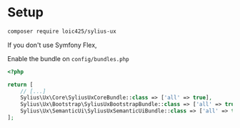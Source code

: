 # Setup

```bash
composer require loic425/sylius-ux
```

If you don't use Symfony Flex,

Enable the bundle on `config/bundles.php`

```php
<?php

return [
    // [...]
    Sylius\Ux\Core\SyliusUxCoreBundle::class => ['all' => true],
    Sylius\Ux\Bootstrap\SyliusUxBootstrapBundle::class => ['all' => true],
    Sylius\Ux\SemanticUi\SyliusUxSemanticUiBundle::class => ['all' => true],
];
```
